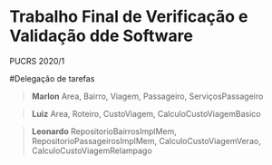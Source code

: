 # Trabalho Final de Verificação e Validação dde Software
<p>PUCRS 2020/1</p>

#Delegação de tarefas

> <b>Marlon</b>
Area, 
Bairro, 
Viagem, 
Passageiro, 
ServiçosPassageiro

> <b>Luiz</b>
Area, 
Roteiro, 
CustoViagem, 
CalculoCustoViagemBasico

> <b>Leonardo</b>
RepositorioBairrosImplMem, 
RepositorioPassageirosImplMem, 
CalculoCustoViagemVerao, 
CalculoCustoViagemRelampago





